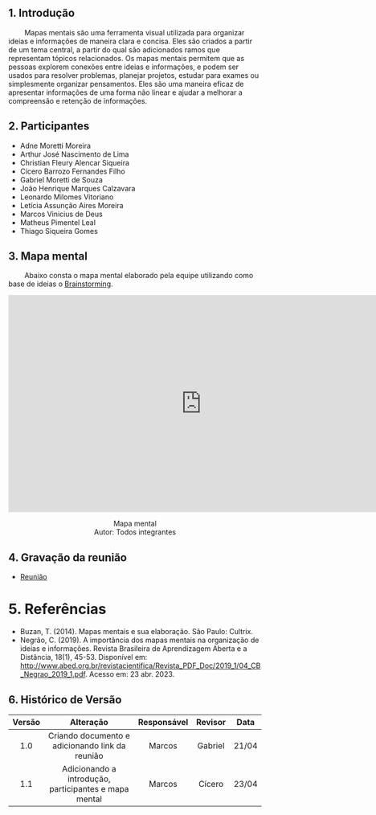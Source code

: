 ## 1. Introdução

&emsp;&emsp; Mapas mentais são uma ferramenta visual utilizada para organizar ideias e informações de maneira clara e concisa. Eles são criados a partir de um tema central, a partir do qual são adicionados ramos que representam tópicos relacionados. Os mapas mentais permitem que as pessoas explorem conexões entre ideias e informações, e podem ser usados para resolver problemas, planejar projetos, estudar para exames ou simplesmente organizar pensamentos. Eles são uma maneira eficaz de apresentar informações de uma forma não linear e ajudar a melhorar a compreensão e retenção de informações.

## 2. Participantes

- Adne Moretti Moreira
- Arthur José Nascimento de Lima
- Christian Fleury Alencar Siqueira
- Cícero Barrozo Fernandes Filho
- Gabriel Moretti de Souza
- João Henrique Marques Calzavara
- Leonardo Milomes Vitoriano
- Letícia Assunção Aires Moreira
- Marcos Vinicius de Deus
- Matheus Pimentel Leal
- Thiago Siqueira Gomes

## 3. Mapa mental

&emsp;&emsp; Abaixo consta o mapa mental elaborado pela equipe utilizando como base de ideias o [Brainstorming](../Base/Brainstorming.md).

<iframe width="768" height="432" src="https://miro.com/app/live-embed/uXjVMR5ENS8=/?moveToViewport=-42705,493,30166,23057&embedId=786895539513" frameborder="0" scrolling="no" allow="fullscreen; clipboard-read; clipboard-write" allowfullscreen></iframe>

<p align='center'>
Mapa mental <br> Autor: Todos integrantes
</p>

## 4. Gravação da reunião

- [Reunião](https://www.youtube.com/watch?v=WMzMqul7RlM)

# 5. Referências

- Buzan, T. (2014). Mapas mentais e sua elaboração. São Paulo: Cultrix.
- Negrão, C. (2019). A importância dos mapas mentais na organização de ideias e informações. Revista Brasileira de Aprendizagem Aberta e a Distância, 18(1), 45-53. Disponível em: http://www.abed.org.br/revistacientifica/Revista_PDF_Doc/2019_1/04_CB_Negrao_2019_1.pdf. Acesso em: 23 abr. 2023.

## 6. Histórico de Versão

| Versão |      Alteração       |                Responsável                 |    Revisor    | Data  |
| :----: | :------------------: | :----------------------------------------: | :-----------: | :---: | 
| 1.0 | Criando documento e adicionando link da reunião | Marcos | Gabriel | 21/04 |  
| 1.1 | Adicionando a introdução, participantes e mapa mental | Marcos | Cícero | 23/04 |  
